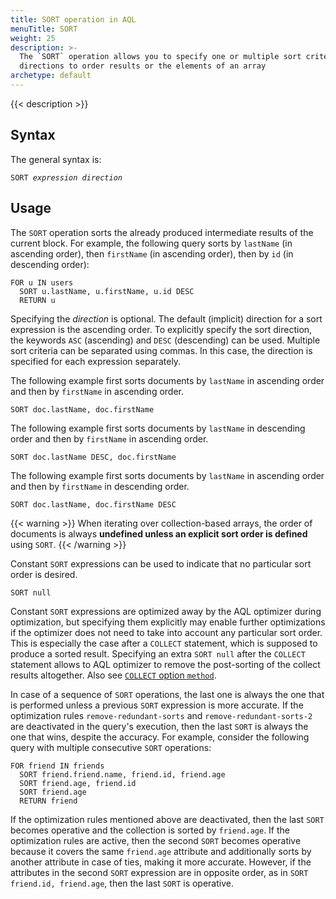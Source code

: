 ```yaml
---
title: SORT operation in AQL
menuTitle: SORT
weight: 25
description: >-
  The `SORT` operation allows you to specify one or multiple sort criteria and
  directions to order results or the elements of an array
archetype: default
---
```

{{< description >}}

## Syntax

The general syntax is:

<pre><code>SORT <em>expression</em> <em>direction</em></code></pre>

## Usage

The `SORT` operation sorts the already produced intermediate results of the
current block. For example, the following query sorts by `lastName`
(in ascending order), then `firstName` (in ascending order), then by `id`
(in descending order):

```aql
FOR u IN users
  SORT u.lastName, u.firstName, u.id DESC
  RETURN u
```

Specifying the *direction* is optional. The default (implicit) direction for a
sort expression is the ascending order. To explicitly specify the sort direction, 
the keywords `ASC` (ascending) and `DESC` (descending) can be used. Multiple sort
criteria can be separated using commas. In this case, the direction is specified
for each expression separately.

The following example first sorts documents by `lastName` in ascending order and
then by `firstName` in ascending order.

```aql
SORT doc.lastName, doc.firstName
```

The following example first sorts documents by `lastName` in descending order
and then by `firstName` in ascending order.

```aql
SORT doc.lastName DESC, doc.firstName
```

The following example first sorts documents by `lastName` in ascending order
and then by `firstName` in descending order.

```aql
SORT doc.lastName, doc.firstName DESC
```

{{< warning >}}
When iterating over collection-based arrays, the order of documents is
always **undefined unless an explicit sort order is defined** using `SORT`.
{{< /warning >}}

Constant `SORT` expressions can be used to indicate that no particular
sort order is desired.

```aql
SORT null
```

Constant `SORT` expressions are optimized away by the AQL
optimizer during optimization, but specifying them explicitly may enable further
optimizations if the optimizer does not need to take into account any particular
sort order. This is especially the case after a `COLLECT` statement, which is 
supposed to produce a sorted result. Specifying an extra `SORT null` after the
`COLLECT` statement allows to AQL optimizer to remove the post-sorting of the
collect results altogether. Also see [`COLLECT` option `method`](collect.md#method).

In case of a sequence of `SORT` operations, the last one is always the one
that is performed unless a previous `SORT` expression is more accurate.
If the optimization rules `remove-redundant-sorts` and `remove-redundant-sorts-2`
are deactivated in the query's execution, then the last `SORT` is always the one
that wins, despite the accuracy. For example, consider the following query with
multiple consecutive `SORT` operations:

```aql
FOR friend IN friends
  SORT friend.friend.name, friend.id, friend.age 
  SORT friend.age, friend.id
  SORT friend.age
  RETURN friend
```

If the optimization rules mentioned above are deactivated, then the last `SORT`
becomes operative and the collection is sorted by `friend.age`. If the
optimization rules are active, then the second `SORT` becomes operative because
it covers the same `friend.age` attribute and additionally sorts by another
attribute in case of ties, making it more accurate. However, if the attributes
in the second `SORT` expression are in opposite order, as in
`SORT friend.id, friend.age`, then the last `SORT` is operative.
